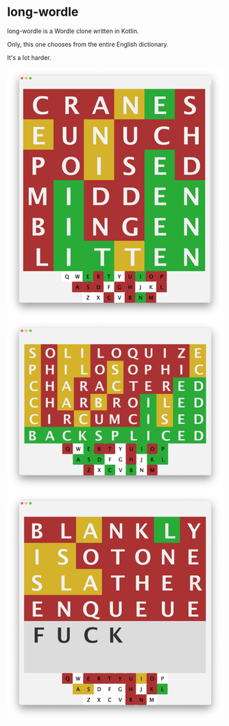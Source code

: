 # long-wordle

long-wordle is a Wordle clone written in Kotlin.

Only, this one chooses from the entire English dictionary.

It's a lot harder.

![failure](./src/main/resources/screenshots/failure.png)
![success](./src/main/resources/screenshots/backspliced.png)
![fuck](./src/main/resources/screenshots/fuck.png)
